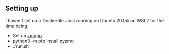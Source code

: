 ## Setting up

I haven't set up a Dockerfile. Just running on Ubuntu 20.04 on WSL2 for the time being.

- Set up [zmqpp](https://github.com/zeromq/zmqpp)
- python3 -m pip install pyzmq
- ./run.sh